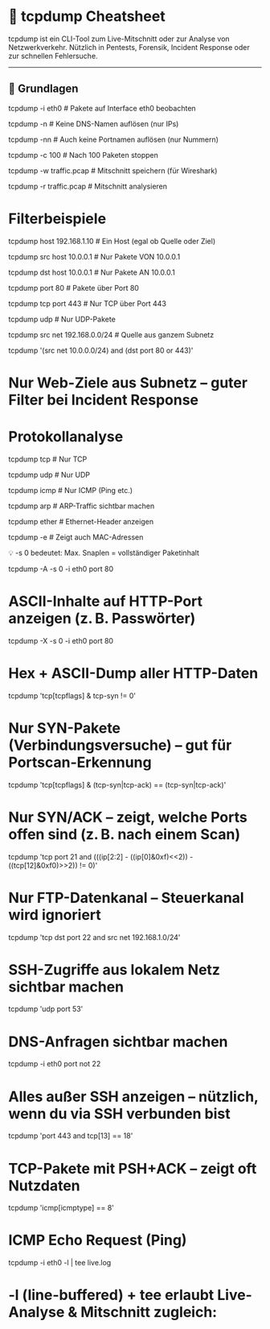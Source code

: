 # 📄 tcpdump Cheatsheet

tcpdump ist ein CLI-Tool zum Live-Mitschnitt oder zur Analyse von Netzwerkverkehr. Nützlich in Pentests, Forensik, Incident Response oder zur schnellen Fehlersuche.

---

## 🔧 Grundlagen

tcpdump -i eth0              # Pakete auf Interface eth0 beobachten

tcpdump -n                   # Keine DNS-Namen auflösen (nur IPs)

tcpdump -nn                  # Auch keine Portnamen auflösen (nur Nummern)

tcpdump -c 100               # Nach 100 Paketen stoppen

tcpdump -w traffic.pcap      # Mitschnitt speichern (für Wireshark)

tcpdump -r traffic.pcap      # Mitschnitt analysieren


# Filterbeispiele

tcpdump host 192.168.1.10             # Ein Host (egal ob Quelle oder Ziel)

tcpdump src host 10.0.0.1             # Nur Pakete VON 10.0.0.1

tcpdump dst host 10.0.0.1             # Nur Pakete AN 10.0.0.1

tcpdump port 80                       # Pakete über Port 80

tcpdump tcp port 443                  # Nur TCP über Port 443

tcpdump udp                           # Nur UDP-Pakete

tcpdump src net 192.168.0.0/24        # Quelle aus ganzem Subnetz

tcpdump '(src net 10.0.0.0/24) and (dst port 80 or 443)'  
# Nur Web-Ziele aus Subnetz – guter Filter bei Incident Response

# Protokollanalyse
tcpdump tcp                             # Nur TCP

tcpdump udp                             # Nur UDP

tcpdump icmp                            # Nur ICMP (Ping etc.)

tcpdump arp                             # ARP-Traffic sichtbar machen

tcpdump ether                           # Ethernet-Header anzeigen

tcpdump -e                              # Zeigt auch MAC-Adressen


💡 -s 0 bedeutet: Max. Snaplen = vollständiger Paketinhalt

tcpdump -A -s 0 -i eth0 port 80
# ASCII-Inhalte auf HTTP-Port anzeigen (z. B. Passwörter)

tcpdump -X -s 0 -i eth0 port 80
# Hex + ASCII-Dump aller HTTP-Daten

tcpdump 'tcp[tcpflags] & tcp-syn != 0'
# Nur SYN-Pakete (Verbindungsversuche) – gut für Portscan-Erkennung

tcpdump 'tcp[tcpflags] & (tcp-syn|tcp-ack) == (tcp-syn|tcp-ack)'
# Nur SYN/ACK – zeigt, welche Ports offen sind (z. B. nach einem Scan)

tcpdump 'tcp port 21 and (((ip[2:2] - ((ip[0]&0xf)<<2)) - ((tcp[12]&0xf0)>>2)) != 0)'
# Nur FTP-Datenkanal – Steuerkanal wird ignoriert

tcpdump 'tcp dst port 22 and src net 192.168.1.0/24'
# SSH-Zugriffe aus lokalem Netz sichtbar machen

tcpdump 'udp port 53'
# DNS-Anfragen sichtbar machen

tcpdump -i eth0 port not 22
# Alles außer SSH anzeigen – nützlich, wenn du via SSH verbunden bist

tcpdump 'port 443 and tcp[13] == 18'
# TCP-Pakete mit PSH+ACK – zeigt oft Nutzdaten

tcpdump 'icmp[icmptype] == 8'
# ICMP Echo Request (Ping)


tcpdump -i eth0 -l | tee live.log
# -l (line-buffered) + tee erlaubt Live-Analyse & Mitschnitt zugleich: